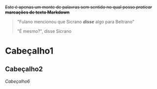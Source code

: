 ~~Este é apenas um monte de palavras sem sentido no qual posso *praticar* **marcações de texto Markdown**~~

> "Fulano mencionou que Sicrano __*disse*__ algo para Beltrano"
> 
> "É mesmo?", disse Sicrano

# Cabeçalho1
## Cabeçalho2
###### Cabeçalho6
